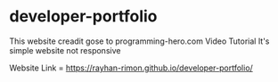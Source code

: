 # developer-portfolio
This website creadit gose to programming-hero.com Video Tutorial
It's simple website not responsive 

Website Link = https://rayhan-rimon.github.io/developer-portfolio/
